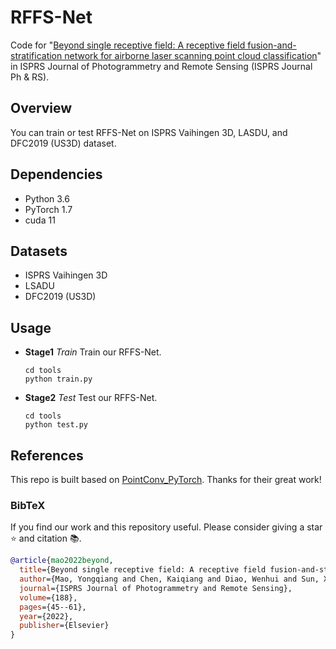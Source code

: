 # RFFS-Net
Code for "[Beyond single receptive field: A receptive field fusion-and-stratification network for airborne laser scanning point cloud classification](https://www.sciencedirect.com/science/article/pii/S0924271622000922?via%3Dihub)" in ISPRS Journal of Photogrammetry and Remote Sensing (ISPRS Journal Ph &amp; RS).

## Overview
You can train or test RFFS-Net on ISPRS Vaihingen 3D, LASDU, and DFC2019 (US3D) dataset.

## Dependencies
- Python 3.6
- PyTorch 1.7
- cuda 11

## Datasets
- ISPRS Vaihingen 3D
- LSADU 
- DFC2019 (US3D)

## Usage

- **Stage1** *Train*
  Train our RFFS-Net.

  ```
  cd tools
  python train.py
  ```

- **Stage2** *Test*
  Test our RFFS-Net.
  ```
  cd tools
  python test.py
  ```

## References
This repo is built based on [PointConv_PyTorch](https://github.com/DylanWusee/pointconv_pytorch). Thanks for their great work!

### BibTeX

If you find our work and this repository useful. Please consider giving a star :star: and citation &#x1F4DA;.

```bibtex
@article{mao2022beyond,
  title={Beyond single receptive field: A receptive field fusion-and-stratification network for airborne laser scanning point cloud classification},
  author={Mao, Yongqiang and Chen, Kaiqiang and Diao, Wenhui and Sun, Xian and Lu, Xiaonan and Fu, Kun and Weinmann, Martin},
  journal={ISPRS Journal of Photogrammetry and Remote Sensing},
  volume={188},
  pages={45--61},
  year={2022},
  publisher={Elsevier}
}
```
